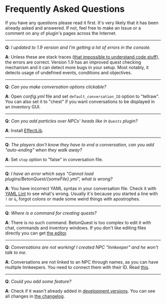 # Frequently Asked Questions

If you have any questions please read it first. It's very likely that it has been already asked and answered. If not, feel free to make an Issue or a comment on any of plugin's pages across the Internet.

***

**Q**: _I updated to 1.9 version and I'm getting a lot of errors in the console._

**A**: Unless these are stack traces ([that impossible to understand code stuff](https://blog.jetbrains.com/idea/files/2010/03/screen-shot-2010-03-17-at-100031-am.png)), the errors are correct. Version 1.9 has an improved quest checking mechanism and it can detect more bugs in your setup. Most notably, it detects usage of undefined events, conditions and objectives.

***

**Q**: _Can you make conversation options clickable?_

**A**: Open _config.yml_ file and set `default_conversation_IO` option to "tellraw". You can also set it to "chest" if you want conversations to be displayed in an inventory GUI.

***

**Q**: _Can you add particles over NPCs' heads like in `Quests` plugin?_

**A**: Install [EffectLib](https://dev.bukkit.org/bukkit-plugins/effectlib/).

***

**Q**: _The players don't know they have to end a conversation, can you add "auto-ending" when they walk away?_

**A**: Set `stop` option to "false" in conversation file.

***

**Q**: _I have an error which says "Cannot load plugins/BetonQuest/{someFile}.yml", what is wrong?_

**A**: You have incorrect YAML syntax in your conversation file. Check it with [YAML Lint](http://yamllint.com) to see what's wrong. Usually it's because you started a line with `!` or `&`, forgot colons or made some weird things with apostrophes.

***

**Q**: _Where is a command for creating quests?_

**A**: There is no such command. BetonQuest is too complex to edit it with chat, commands and inventory windows. If you don't like editing files directly you can get [the editor](https://sellfy.com/p/nE5Y/).

***

**Q**: _Conversations are not working! I created NPC "Innkeeper" and he won't talk to me._

**A**: Conversations are not linked to an NPC through names, as you can have multiple Innkeepers. You need to connect them with their ID. Read [this](https://github.com/Co0sh/BetonQuest/wiki/Reference#npcs).

***

**Q**: _Could you add some feature?_

**A**: Check if it wasn't already added in [development versions](http://betonquest.betoncraft.pl). You can see all changes in [the changelog](https://github.com/Co0sh/BetonQuest/blob/master/src/main/resources/changelog.txt).
